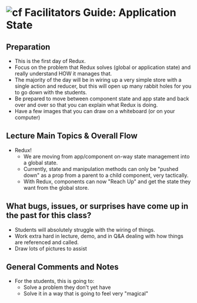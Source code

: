 ![cf](http://i.imgur.com/7v5ASc8.png) Facilitators Guide: Application State
===========================================================================

## Preparation
* This is the first day of Redux.
* Focus on the problem that Redux solves (global or application state) and really understand HOW it manages that.
* The majority of the day will be in wiring up a very simple store with a single action and reducer, but this will open up many rabbit holes for you to go down with the students.
* Be prepared to move between component state and app state and back over and over so that you can explain what Redux is doing.
* Have a few images that you can draw on a whiteboard (or on your computer)


## Lecture Main Topics & Overall Flow
* Redux!
  * We are moving from app/component on-way state management into a global state.
  * Currently, state and manipulation methods can only be "pushed down" as a prop from a parent to a child component, very tactically.
  * With Redux, components can now "Reach Up" and get the state they want from the global store.
  

## What bugs, issues, or surprises have come up in the past for this class?
* Students will absolutely struggle with the wiring of things.
* Work extra hard in lecture, demo, and in Q&A dealing with how things are referenced and called.
* Draw lots of pictures to assist

## General Comments and Notes
* For the students, this is going to:
  * Solve a problem they don't yet have
  * Solve it in a way that is going to feel very "magical"
